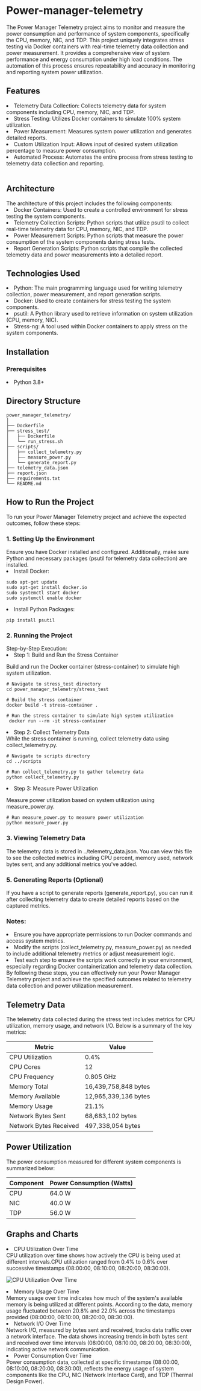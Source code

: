# Power-manager-telemetry
The Power Manager Telemetry project aims to monitor and measure the power consumption and performance of system components, specifically the CPU, memory, NIC, and TDP. This project uniquely integrates stress testing via Docker containers with real-time telemetry data collection and power measurement. It provides a comprehensive view of system performance and energy consumption under high load conditions. The automation of this process ensures repeatability and accuracy in monitoring and reporting system power utilization.
<br>
<h2> Features </h2>
<li>Telemetry Data Collection: Collects telemetry data for system components including CPU, memory, NIC, and TDP.</li>
<li>Stress Testing: Utilizes Docker containers to simulate 100% system utilization.</li>
<li>Power Measurement: Measures system power utilization and generates detailed reports.</li>
<li>Custom Utilization Input: Allows input of desired system utilization percentage to measure power consumption.</li>
<li>Automated Process: Automates the entire process from stress testing to telemetry data collection and reporting.</li>
<br>
<h2>Architecture</h2>
The architecture of this project includes the following components:

<li>Docker Containers: Used to create a controlled environment for stress testing the system components.</li>
<li>Telemetry Collection Scripts: Python scripts that utilize psutil to collect real-time telemetry data for CPU, memory, NIC, and TDP.</li>
<li>Power Measurement Scripts: Python scripts that measure the power consumption of the system components during stress tests.</li>
<li>Report Generation Scripts: Python scripts that compile the collected telemetry data and power measurements into a detailed report.</li>
<h2>Technologies Used</h2>
<li>Python: The main programming language used for writing telemetry collection, power measurement, and report generation scripts.</li>
<li>Docker: Used to create containers for stress testing the system components.</li>
<li>psutil: A Python library used to retrieve information on system utilization (CPU, memory, NIC).</li>
<li>Stress-ng: A tool used within Docker containers to apply stress on the system components.</li>
<h2> Installation </h2>
<h3> Prerequisites </h3>
<li>Python 3.8+</li>

<h2>Directory Structure</h2>

    power_manager_telemetry/
    │
    ├── Dockerfile
    ├── stress_test/
    │   ├── Dockerfile
    │   └── run_stress.sh
    ├── scripts/
    │   ├── collect_telemetry.py
    │   ├── measure_power.py
    │   └── generate_report.py
    ├── telemetry_data.json
    ├── report.json
    ├── requirements.txt
    └── README.md
<h2>How to Run the Project </h2>
To run your Power Manager Telemetry project and achieve the expected outcomes, follow these steps:

<h3>1. Setting Up the Environment</h3>
       Ensure you have Docker installed and configured. Additionally, make sure Python and necessary packages (psutil for telemetry data collection) are installed. 

<li>Install Docker:</li>

    sudo apt-get update
    sudo apt-get install docker.io
    sudo systemctl start docker
    sudo systemctl enable docker

<li>Install Python Packages:</li>

    pip install psutil


<h3>2. Running the Project</h3>
    Step-by-Step Execution:
    <li>Step 1: Build and Run the Stress Container</li>
 
 Build and run the Docker container (stress-container) to simulate high system utilization.
 
    # Navigate to stress_test directory
    cd power_manager_telemetry/stress_test

    # Build the stress container
    docker build -t stress-container .

    # Run the stress container to simulate high system utilization
     docker run --rm -it stress-container

   <li>Step 2: Collect Telemetry Data</li>
 While the stress container is running, collect telemetry data using collect_telemetry.py.

    # Navigate to scripts directory
    cd ../scripts

    # Run collect_telemetry.py to gather telemetry data
    python collect_telemetry.py

   <li>Step 3: Measure Power Utilization</li>

 Measure power utilization based on system utilization using measure_power.py.

    # Run measure_power.py to measure power utilization
    python measure_power.py

<h3>3. Viewing Telemetry Data</h3>
  The telemetry data is stored in ../telemetry_data.json. You can view this file to see the collected metrics including CPU percent, memory used, network bytes sent, and any 
  additional metrics you've added.
<br>
<h3>5. Generating Reports (Optional)</h3>
If you have a script to generate reports (generate_report.py), you can run it after collecting telemetry data to create detailed reports based on the captured metrics.
<br>
<h3>Notes:</h3>
<li>Ensure you have appropriate permissions to run Docker commands and access system metrics.</li>
<li>Modify the scripts (collect_telemetry.py, measure_power.py) as needed to include additional telemetry metrics or adjust measurement logic.</li>
<li>Test each step to ensure the scripts work correctly in your environment, especially regarding Docker containerization and telemetry data collection.</li>
By following these steps, you can effectively run your Power Manager Telemetry project and achieve the specified outcomes related to telemetry data collection and power utilization measurement.

<h2>Telemetry Data</h2>
The telemetry data collected during the stress test includes metrics for CPU utilization, memory usage, and network I/O. Below is a summary of the key metrics:
   
  <table>
  <thead>
    <tr>
      <th>Metric</th>
      <th>Value</th>
    </tr>
  </thead>
  <tbody>
    <tr>
      <td>CPU Utilization</td>
      <td>0.4%</td>
    </tr>
    <tr>
      <td>CPU Cores</td>
      <td>12</td>
    </tr>
    <tr>
      <td>CPU Frequency</td>
      <td>0.805 GHz</td>
    </tr>
    <tr>
      <td>Memory Total</td>
      <td>16,439,758,848 bytes</td>
    </tr>
    <tr>
      <td>Memory Available</td>
      <td>12,965,339,136 bytes</td>
    </tr>
    <tr>
      <td>Memory Usage</td>
      <td>21.1%</td>
    </tr>
    <tr>
      <td>Network Bytes Sent</td>
      <td>68,683,102 bytes</td>
    </tr>
    <tr>
      <td>Network Bytes Received</td>
      <td>497,338,054 bytes</td>
    </tr>
  </tbody>
</table>

<h2>Power Utilization</h2>
The power consumption measured for different system components is summarized below:

<table>
  <thead>
    <tr>
      <th>Component</th>
      <th>Power Consumption (Watts)</th>
    </tr>
  </thead>
  <tbody>
    <tr>
      <td>CPU</td>
      <td>64.0 W</td>
    </tr>
    <tr>
      <td>NIC</td>
      <td>40.0 W</td>
    </tr>
    <tr>
      <td>TDP</td>
      <td>56.0 W</td>
    </tr>
  </tbody>
</table>

<h2>Graphs and Charts</h2>
<li>CPU Utilization Over Time</li>
CPU utilization over time shows how actively the CPU is being used at different intervals.CPU utilization ranged from 0.4% to 0.6% over successive timestamps (08:00:00, 08:10:00, 08:20:00, 08:30:00). 
     
 ![CPU Utilization Over Time](power_manager_telemetry/img_g1.png)

<li>Memory Usage Over Time</li>
Memory usage over time indicates how much of the system's available memory is being utilized at different points. According to the data, memory usage fluctuated between 20.8% and 22.0% across the timestamps provided (08:00:00, 08:10:00, 08:20:00, 08:30:00). 


<li>Network I/O Over Time</li>
Network I/O, measured by bytes sent and received, tracks data traffic over a network interface. The data shows increasing trends in both bytes sent and received over time intervals (08:00:00, 08:10:00, 08:20:00, 08:30:00), indicating active network communication. 


<li>Power Consumption Over Time</li>
Power consumption data, collected at specific timestamps (08:00:00, 08:10:00, 08:20:00, 08:30:00), reflects the energy usage of system components like the CPU, NIC (Network Interface Card), and TDP (Thermal Design Power). 



